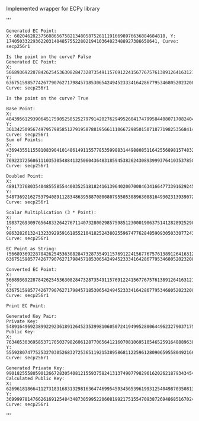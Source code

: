 Implemented wrapper for ECPy library

'''

    Generated EC Point:
    X: 602046282375688656758213480587526111916698976636884684818, Y: 174050332293622031404857552280219410364023488927386650641, Curve: secp256r1
    
    Is the point on the curve? False
    Generated EC Point:
    X: 56689369228784262545363082847328735491157691224156776757613891264163121815791, Y: 63675159857742677907627179845718530654249452333416428677953468052023208847788, Curve: secp256r1
    
    Is the point on the curve? True
    
    Base Point:
    X: 48439561293906451759052585252797914202762949526041747995844080717082404635286, Y: 36134250956749795798585127919587881956611106672985015071877198253568414405109, Curve: secp256r1
    Sum of Points:
    X: 43694355115581083904101486149115577853599883144988085116425568981574832461832, Y: 76922372568611103530548841325060436483185945382624308939993764103537850675393, Curve: secp256r1
    
    Doubled Point:
    X: 48917376803540485558554400352518182416139640200700846341664773391629245121252, Y: 5487369216275379408911283486395887080080795505308963088164930231393907294434, Curve: secp256r1
    
    Scalar Multiplication (3 * Point):
    X: 1983726930976564833264276711407328002985759851230001906375141282892529825027, Y: 98632826132413233929591618552104182524380255967477628485909305033077243887197, Curve: secp256r1
    
    EC Point as String: (56689369228784262545363082847328735491157691224156776757613891264163121815791, 63675159857742677907627179845718530654249452333416428677953468052023208847788)
    
    Converted EC Point:
    X: 56689369228784262545363082847328735491157691224156776757613891264163121815791, Y: 63675159857742677907627179845718530654249452333416428677953468052023208847788, Curve: secp256r1
    
    Print EC Point:
    
    Generated Key Pair:
    Private Key: 54891649692389922923618912645235399810605072419499528006449623279037175250942
    Public Key:
    X: 76340530369585371705037982606128770656412160708106951054652591648889638349212
    Y: 55592807477525327030526832725365119215389586811225961280906595580492166645061
    Curve: secp256r1
    
    Generated Private Key: 99018255580590126672830540812155937582413137490779829616202621879343454329224
    Calculated Public Key:
    X: 62696181866411273183168313298163647469954593456539619931254049870350813156368
    Y: 36999978147662616912548434873059952206081992175155470938726948685167024385671
    Curve: secp256r1
'''